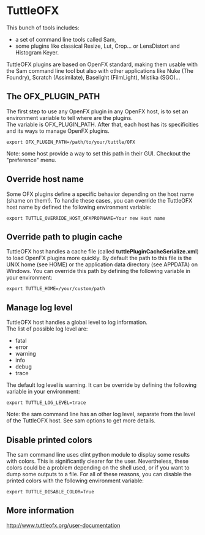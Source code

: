 # TuttleOFX

This bunch of tools includes:
* a set of command line tools called Sam,
* some plugins like classical Resize, Lut, Crop... or LensDistort and Histogram Keyer.

TuttleOFX plugins are based on OpenFX standard, making them usable with the Sam command line tool but also with other applications like Nuke (The Foundry), Scratch (Assimilate), Baselight (FilmLight), Mistika (SGO)...

## The OFX_PLUGIN_PATH
The first step to use any OpenFX plugin in any OpenFX host, is to set an environment variable to tell where are the plugins.  
The variable is OFX_PLUGIN_PATH. After that, each host has its specificities and its ways to manage OpenFX plugins.

```
export OFX_PLUGIN_PATH=/path/to/your/tuttle/OFX
```

Note: some host provide a way to set this path in their GUI. Checkout the "preference" menu.


## Override host name
Some OFX plugins define a specific behavior depending on the host name (shame on them!).
To handle these cases, you can override the TuttleOFX host name by defined the following environment variable:
```
export TUTTLE_OVERRIDE_HOST_OFXPROPNAME=Your new Host name
```

## Override path to plugin cache
TuttleOFX host handles a cache file (called __tuttlePluginCacheSerialize.xml__) to load OpenFX plugins more quickly.
By default the path to this file is the UNIX home (see HOME) or the application data directory (see APPDATA) on Windows.
You can override this path by defining the following variable in your environment:
```
export TUTTLE_HOME=/your/custom/path
```


## Manage log level
TuttleOFX host handles a global level to log information.  
The list of possible log level are:
* fatal
* error
* warning
* info
* debug
* trace

The default log level is warning. It can be override by defining the following variable in your environment:
```
export TUTTLE_LOG_LEVEL=trace
```
Note: the sam command line has an other log level, separate from the level of the TuttleOFX host. See sam options to get more details.


## Disable printed colors
The sam command line uses clint python module to display some results with colors. This is significantly clearer for the user.
Nevertheless, these colors could be a problem depending on the shell used, or if you want to dump some outputs to a file.
For all of these reasons, you can disable the printed colors with the following environment variable:
```
export TUTTLE_DISABLE_COLOR=True
```


## More information
http://www.tuttleofx.org/user-documentation

